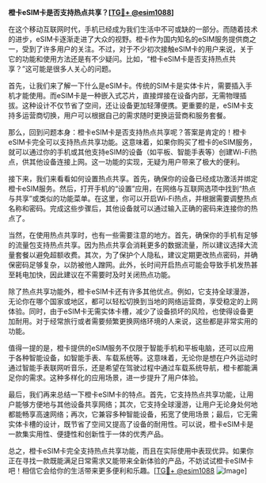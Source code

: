 **橙卡eSIM卡是否支持热点共享？[[TG💪+ @esim1088](https://t.me/s/esim1088)]**

在这个移动互联网时代，手机已经成为我们生活中不可或缺的一部分。而随着技术的进步，eSIM卡逐渐走进了大众的视野。橙卡作为国内知名的eSIM服务提供商之一，受到了许多用户的关注。不过，对于不少初次接触eSIM卡的用户来说，关于它的功能和使用方法还是有不少疑问。比如，“橙卡eSIM卡是否支持热点共享？”这可能是很多人关心的问题。

首先，让我们来了解一下什么是eSIM卡。传统的SIM卡是实体卡片，需要插入手机才能使用。而eSIM卡是一种嵌入式芯片，直接焊接在设备内部，无需物理插拔。这种设计不仅节省了空间，还让设备更加轻薄便携。更重要的是，eSIM卡支持多运营商切换，用户可以根据自己的需求随时更换运营商和服务套餐。

那么，回到问题本身：橙卡eSIM卡是否支持热点共享呢？答案是肯定的！橙卡eSIM卡完全可以支持热点共享功能。这意味着，如果你购买了橙卡的eSIM服务，就可以通过你的手机或其他支持eSIM的设备（如平板、智能手表等）创建Wi-Fi热点，供其他设备连接上网。这一功能的实现，无疑为用户带来了极大的便利。

接下来，我们来看看如何设置热点共享。首先，确保你的设备已经成功激活并绑定橙卡eSIM服务。然后，打开手机的“设置”应用，在网络与互联网选项中找到“热点与共享”或类似的功能菜单。在这里，你可以开启Wi-Fi热点，并根据需要调整热点名称和密码。完成这些步骤后，其他设备就可以通过输入正确的密码来连接你的热点了。

当然，在使用热点共享时，也有一些需要注意的地方。首先，确保你的手机有足够的流量包支持热点共享。因为热点共享会消耗更多的数据流量，所以建议选择大流量套餐以避免超额收费。其次，为了保护个人隐私，建议定期更改热点密码，并确保密码足够复杂，以防被他人蹭网。此外，长时间开启热点可能会导致手机发热甚至耗电加快，因此建议在不需要时及时关闭热点功能。

除了热点共享功能外，橙卡eSIM卡还有许多其他优点。例如，它支持全球漫游，无论你在哪个国家或地区，都可以轻松切换到当地的网络运营商，享受稳定的上网体验。同时，由于eSIM卡无需实体卡槽，减少了设备损坏的风险，也使得设备更加耐用。对于经常旅行或者需要频繁更换网络环境的人来说，这些都是非常实用的功能。

值得一提的是，橙卡提供的eSIM服务不仅限于智能手机和平板电脑，还可以应用于各种智能设备，如智能手表、车载系统等。这意味着，无论你是想在户外运动时通过智能手表联网听音乐，还是希望在驾驶过程中通过车载系统导航，橙卡都能满足你的需求。这种多样化的应用场景，进一步提升了用户体验。

最后，我们再来总结一下橙卡eSIM卡的特点。首先，它支持热点共享功能，让用户能够方便地与其他设备共享网络；其次，它支持全球漫游，让用户无论身处何地都能畅享高速网络；再次，它兼容多种智能设备，拓宽了使用场景；最后，它无需实体卡槽的设计，既节省了空间又提高了设备的耐用性。可以说，橙卡eSIM卡是一款集实用性、便捷性和创新性于一体的优秀产品。

总之，橙卡eSIM卡完全支持热点共享功能，而且在实际使用中表现优异。如果你正在寻找一款既能满足日常需求又能带来全新体验的产品，不妨试试橙卡eSIM卡吧！相信它会给你的生活带来更多便利和乐趣。[[TG💪+ @esim1088](https://t.me/s/esim1088) ![Image](https://i.postimg.cc/4NQfJmqS/Snipaste-2025-05-13-00-14-12.png)]